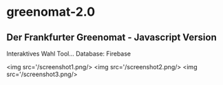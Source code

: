 # greenomat-2.0

<h2>Der Frankfurter Greenomat - Javascript Version</h2>

Interaktives Wahl Tool... 
Database: Firebase

<img src='/screenshot1.png/>
<img src='/screenshot2.png/>
<img src='/screenshot3.png/>
